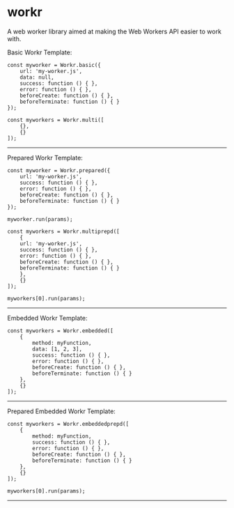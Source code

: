 # workr
A web worker library aimed at making the Web Workers API easier to work with.


Basic Workr Template:

    const myworker = Workr.basic({
        url: 'my-worker.js',
        data: null,
        success: function () { },
        error: function () { },
        beforeCreate: function () { },
        beforeTerminate: function () { }
    });

    const myworkers = Workr.multi([
        {},
        {}
    ]);

--------------------------

Prepared Workr Template:

    const myworker = Workr.prepared({
        url: 'my-worker.js',
        success: function () { },
        error: function () { },
        beforeCreate: function () { },
        beforeTerminate: function () { }
    });

    myworker.run(params);

    const myworkers = Workr.multiprepd([
        {
        url: 'my-worker.js',
        success: function () { },
        error: function () { },
        beforeCreate: function () { },
        beforeTerminate: function () { }
        },
        {}
    ]);

    myworkers[0].run(params);

-------------------------

Embedded Workr Template:

    const myworkers = Workr.embedded([
        {
            method: myFunction,
            data: [1, 2, 3],
            success: function () { },
            error: function () { },
            beforeCreate: function () { },
            beforeTerminate: function () { }
        },
        {}
    ]);

-----------------------

Prepared Embedded Workr Template:

    const myworkers = Workr.embeddedprepd([
        {
            method: myFunction,
            success: function () { },
            error: function () { },
            beforeCreate: function () { },
            beforeTerminate: function () { }
        },
        {}
    ]);

    myworkers[0].run(params);

-----------------------